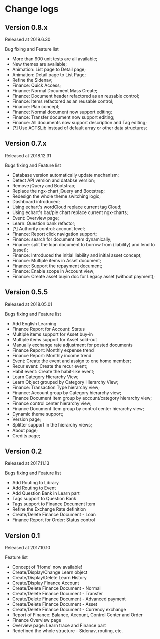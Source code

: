 # Change logs
## Version 0.8.x
Released at 2019.6.30

Bug fixing and Feature list
- More than 900 unit tests are all available;
- New themes are available;
- Animation: List page to Detail page;
- Animation: Detail page to List Page;
- Refine the Sidenav;
- Finance: Quick Access;
- Finance: Normal Document Mass Create;
- Finance: Document header refactored as an reusable control;
- Finance: Items refactored as an reusable control;
- Finance: Plan concept;
- Finance: Normal document now support editing;
- Finance: Transfer document now support editing;
- Finance: All documents now support description and Tag editing;
- [?] Use ACTSLib instead of default array or other data structures;


## Version 0.7.x
Released at 2018.12.31

Bugs fixing and Feature list
- Database version automatically update mechanism;
- Detect API version and databse version;
- Remove jQuery and Bootstrap;
- Replace the ngx-chart jQuery and Bootstrap;
- Redesign the whole theme switching logic;
- Dashboard introduced;
- Using echart's wordCloud replace current tag Cloud;
- Using echart's bar/pie chart replace current ngx-charts;
- Event: Overview page;
- Learn: Question bank refactor;
- [?] Authority control: account level;
- Finance: Report click navigation support;
- Finance: search for document item dynamically;
- Finance: split the loan document to borrow from (liability) and lend to (asset);
- Finance: Introduced the initial liability and initial asset concept;
- Finance: Multiple items in Asset document;
- Finance: Support the repayment document;
- Finance: Enable scope in Account view;
- Finance: Create asset buyin doc for Legacy asset (without payment);


## Version 0.5.5
Released at 2018.05.01

Bugs fixing and Feature list
- Add English Learning
- Finance Report for Account: Status
- Multiple items support for Asset buy-in
- Multiple items support for Asset sold-out
- Manually exchange rate adjustment for posted documents
- Finance Report: Monthly expense trend
- Finance Report: Monthly income trend
- Event: Create the event and assign to one home member;
- Recur event: Create the recur event;
- Habit event: Create the habit-like event;
- Learn Category Hierarchy View;
- Learn Object grouped by Category Hierarchy View;
- Finance: Transaction Type hierarchy view;
- Finance: Account group by Category hierarchy view;
- Finance Document Item group by account/category hierarchy view;
- Finance control center hierarchy view;
- Finance Document Item group by control center hierarchy view;
- Dynamic theme support;
- Version page;
- Splitter support in the hierarchy views;
- About page;
- Credits page;

## Version 0.2
Released at 2017.11.13

Bugs fixing and Feature list
- Add Routing to Library
- Add Routing to Event
- Add Question Bank in Learn part
- Tags support to Question Bank
- Tags support to Finance Document Item
- Refine the Exchange Rate definition
- Create/Delete Finance Document - Loan
- Finance Report for Order: Status control


## Version 0.1
Released at 2017.10.10

Feature list
- Concept of 'Home' now available!
- Create/Display/Change Learn object
- Create/Display/Delete Learn History
- Create/Display Finance Account
- Create/Delete Finance Document - Normal
- Create/Delete Finance Document - Transfer
- Create/Delete Finance Document - Advanced payment
- Create/Delete Finance Document - Asset
- Create/Delete Finance Document - Currency exchange
- Report of Finance: Balance, Account, Control Center and Order
- Finance Overview page
- Overview page: Learn trace and Finance part
- Redefined the whole structure - Sidenav, routing, etc.
